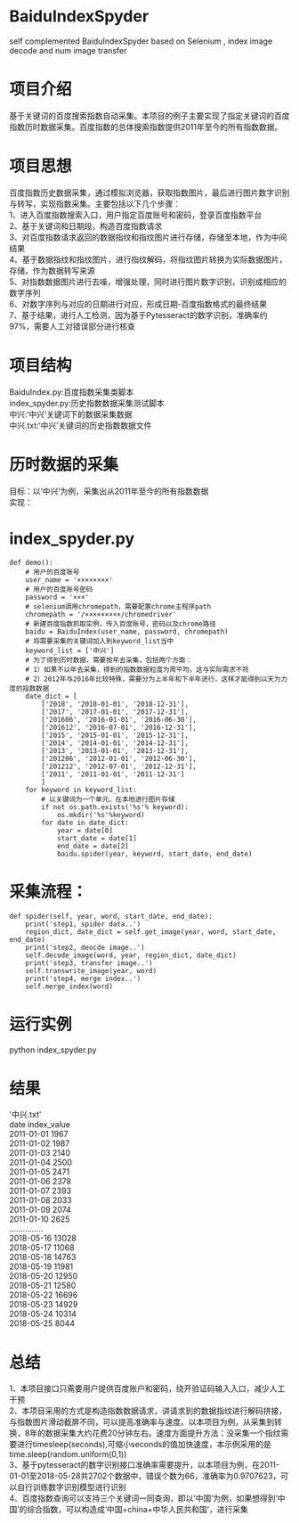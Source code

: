 
# BaiduIndexSpyder
self complemented BaiduIndexSpyder based on Selenium , index image decode and num image transfer
# 项目介绍
基于关键词的百度搜索指数自动采集。本项目的例子主要实现了指定关键词的百度指数历时数据采集。百度指数的总体搜索指数提供2011年至今的所有指数数据。  
# 项目思想  
百度指数历史数据采集，通过模拟浏览器，获取指数图片，最后进行图片数字识别与转写，实现指数采集。主要包括以下几个步骤：  
1、进入百度指数搜索入口，用户指定百度账号和密码，登录百度指数平台  
2、基于关键词和日期段，构造百度指数请求  
3、对百度指数请求返回的数据指纹和指纹图片进行存储，存储至本地，作为中间结果  
4、基于数据指纹和指纹图片，进行指纹解码，将指纹图片转换为实际数据图片，存储，作为数据转写来源  
5、对指数数据图片进行去噪，增强处理，同时进行图片数字识别，识别成相应的数字序列  
6、对数字序列与对应的日期进行对应，形成日期-百度指数格式的最终结果  
7、基于结果，进行人工检测，因为基于Pytesseract的数字识别，准确率约97%，需要人工对错误部分进行核查  
# 项目结构
BaiduIndex.py:百度指数采集类脚本  
index_spyder.py:历史指数数据采集测试脚本  
中兴:‘中兴’关键词下的数据采集数据   
中兴.txt:‘中兴’关键词的历史指数数据文件  
# 历时数据的采集  
目标：以‘中兴’为例，采集出从2011年至今的所有指数数据  
实现：
# index_spyder.py
    def demo():
        # 用户的百度账号
        user_name = '××××××××'
        # 用户的百度账号密码
        password = '×××'
        # selenium调用chromepath，需要配置chrome主程序path
        chromepath = '/×××××××××/chromedriver'
        # 新建百度指数抓取实例，传入百度账号，密码以及chrome路径
        baidu = BaiduIndex(user_name, password, chromepath)
        # 将需要采集的关键词加入到keyword_list当中
        keyword_list = ['中兴']
        # 为了得到历时数据，需要按年去采集，包括两个方面：
        # 1）如果不以年去采集，得到的指数数据粒度为周平均，这与实际需求不符
        # 2）2012年与2016年比较特殊，需要分为上半年和下半年进行，这样才能得到以天为力度的指数数据
        date_dict = [
            ['2018', '2018-01-01', '2018-12-31'],
            ['2017', '2017-01-01', '2017-12-31'],
            ['201606', '2016-01-01', '2016-06-30'],
            ['201612', '2016-07-01', '2016-12-31'],
            ['2015', '2015-01-01', '2015-12-31'],
            ['2014', '2014-01-01', '2014-12-31'],
            ['2013', '2013-01-01', '2013-12-31'],
            ['201206', '2012-01-01', '2012-06-30'],
            ['201212', '2012-07-01', '2012-12-31'],
            ['2011', '2011-01-01', '2011-12-31']
            ]
        for keyword in keyword_list:
            # 以关键词为一个单元，在本地进行图片存储
            if not os.path.exists('%s'% keyword):
                os.mkdir('%s'%keyword)
            for date in date_dict:
                year = date[0]
                start_date = date[1]
                end_date = date[2]
                baidu.spider(year, keyword, start_date, end_date)

# 采集流程：
    def spider(self, year, word, start_date, end_date):
        print('step1, spider data..')
        region_dict, date_dict = self.get_image(year, word, start_date, end_date)
        print('step2, deocde image..')
        self.decode_image(word, year, region_dict, date_dict)
        print('step3, transfer image..')
        self.transwrite_image(year, word)
        print('step4, merge index..')
        self.merge_index(word)

# 运行实例  
python index_spyder.py   

# 结果
'中兴.txt'    
date index_value  
2011-01-01	1967  
2011-01-02	1987  
2011-01-03	2140  
2011-01-04	2500  
2011-01-05	2471  
2011-01-06	2378  
2011-01-07	2393  
2011-01-08	2033  
2011-01-09	2074  
2011-01-10	2625  
...............  
2018-05-16	13028  
2018-05-17	11068  
2018-05-18	14763  
2018-05-19	11981  
2018-05-20	12950  
2018-05-21	12580  
2018-05-22	16696  
2018-05-23	14929  
2018-05-24	10314  
2018-05-25	8044  

# 总结
1、本项目接口只需要用户提供百度账户和密码，绕开验证码输入入口，减少人工干预  
2、本项目采用的方式是构造指数数据请求，讲请求到的数据指纹进行解码拼接，与指数图片滑动截屏不同，可以提高准确率与速度。以本项目为例，从采集到转换，8年的数据采集大约花费20分钟左右。速度方面提升方法：没采集一个指纹需要进行timesleep(seconds),可缩小seconds的值加快速度，本示例采用的是time.sleep(random.uniform(0,1))  
3、基于pytesseract的数字识别接口准确率需要提升，以本项目为例，在2011-01-01至2018-05-28共2702个数据中，错误个数为66，准确率为0.9707623，可以自行训练数字识别模型进行识别   
4、百度指数查询可以支持三个关键词一同查询，即以‘中国’为例，如果想得到‘中国’的综合指数，可以构造成‘中国+china+中华人民共和国’，进行采集 

